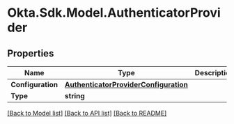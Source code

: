 # Okta.Sdk.Model.AuthenticatorProvider
## Properties

Name | Type | Description | Notes
------------ | ------------- | ------------- | -------------
**Configuration** | [**AuthenticatorProviderConfiguration**](AuthenticatorProviderConfiguration.md) |  | [optional] 
**Type** | **string** |  | [optional] 

[[Back to Model list]](../README.md#documentation-for-models) [[Back to API list]](../README.md#documentation-for-api-endpoints) [[Back to README]](../README.md)


